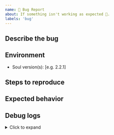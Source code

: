 ```yaml
---
name: 🐛 Bug Report
about: If something isn't working as expected 🤔.
labels: 'bug'
---
```


## Describe the bug
<!--
A clear and concise description of what the bug is.
-->

## Environment

- Soul version(s): [e.g. 2.2.1]

## Steps to reproduce


## Expected behavior
<!--
A clear and concise description of what you expected to happen.
-->

## Debug logs
<!--
Add your debug logs here.
-->

<details>
<summary>Click to expand</summary>

```
replace this line with your debug logs
```
</details>
